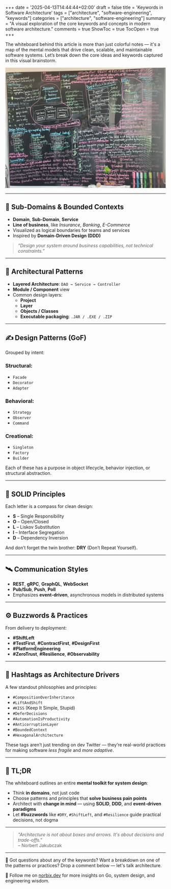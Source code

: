 +++
date = '2025-04-13T14:44:44+02:00'
draft = false
title = 'Keywords in Software Architecture'
tags = ["architecture", "software-engineering", "keywords"]
categories = ["architecture", "software-engineering"]
summary = "A visual exploration of the core keywords and concepts in modern software architecture." 
comments = true
ShowToc = true
TocOpen = true
+++

The whiteboard behind this article is more than just colorful notes — it's a map of the mental models that drive clean, scalable, and maintainable software systems. Let’s break down the core ideas and keywords captured in this visual brainstorm.

![keywords_board](keywords_board.jpg)

---

## 🧠 Sub-Domains & Bounded Contexts

- **Domain**, **Sub-Domain**, **Service**
- **Line of business**, like _Insurance_, _Banking_, _E-Commerce_
- Visualized as logical boundaries for teams and services
- Inspired by **Domain-Driven Design (DDD)**

> _“Design your system around business capabilities, not technical constraints.”_

---

## 🧱 Architectural Patterns

- **Layered Architecture**: `DAO → Service → Controller`
- **Module / Component** view
- Common design layers:
    - **Project**
    - **Layer**
    - **Objects / Classes**
    - **Executable packaging**: `.JAR / .EXE / .ZIP`

---

## ✍️ Design Patterns (GoF)

Grouped by intent:

### Structural:
- `Facade`
- `Decorator`
- `Adapter`

### Behavioral:
- `Strategy`
- `Observer`
- `Command`

### Creational:
- `Singleton`
- `Factory`
- `Builder`

Each of these has a purpose in object lifecycle, behavior injection, or structural abstraction.

---

## 📐 SOLID Principles

Each letter is a compass for clean design:

- **S** – Single Responsibility
- **O** – Open/Closed
- **L** – Liskov Substitution
- **I** – Interface Segregation
- **D** – Dependency Inversion

And don’t forget the twin brother: **DRY** (Don’t Repeat Yourself).

---

## 🛰️ Communication Styles

- **REST**, **gRPC**, **GraphQL**, **WebSocket**
- **Pub/Sub**, **Push**, **Poll**
- Emphasizes **event-driven**, asynchronous models in distributed systems

---

## ⚙️ Buzzwords & Practices

From delivery to deployment:

- **#ShiftLeft**
- **#TestFirst**, **#ContractFirst**, **#DesignFirst**
- **#PlatformEngineering**
- **#ZeroTrust**, **#Resilience**, **#Observability**

---

## 🎯 Hashtags as Architecture Drivers

A few standout philosophies and principles:

- `#CompositionOverInheritance`
- `#LiftAndShift`
- `#KISS` (Keep It Simple, Stupid)
- `#DeferDecisions`
- `#AutomationIsProductivity`
- `#AnticorruptionLayer`
- `#BoundedContext`
- `#HexagonalArchitecture`

These tags aren’t just trending on dev Twitter — they’re real-world practices for making software _less fragile_ and _more adaptive_.

---

## 📌 TL;DR

The whiteboard outlines an entire **mental toolkit for system design**:

- Think **in domains**, not just code
- Choose patterns and principles that **solve business pain points**
- Architect with **change in mind** — using **SOLID**, **DDD**, and **event-driven paradigms**
- Let **#buzzwords** like `#DRY`, `#ShiftLeft`, and `#Resilience` guide practical decisions, not dogma

---

> _"Architecture is not about boxes and arrows. It's about decisions and trade-offs."_  
> – Norbert Jakubczak

---

💬 Got questions about any of the keywords? Want a breakdown on one of the patterns or practices? Drop a comment below — let's talk architecture.

🚀 Follow me on [norbix.dev](https://norbix.dev) for more insights on Go, system design, and engineering wisdom.
